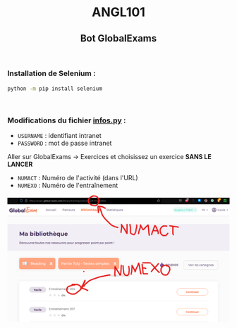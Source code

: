 # <center>ANGL101</center>
## <center>Bot GlobalExams</center>

<br/>

### Installation de Selenium :
```bash
python -m pip install selenium
```

<br>

### Modifications du fichier <a href="infos.py">infos.py</a> :

* ```USERNAME``` : identifiant intranet
* ```PASSWORD``` : mot de passe intranet

Aller sur GlobalExams -> Exercices et choisissez un exercice <strong>SANS LE LANCER</strong>

* ```NUMACT``` : Numéro de l'activité (dans l'URL)
* ```NUMEXO``` : Numéro de l'entraînement

![](numeros.png)
